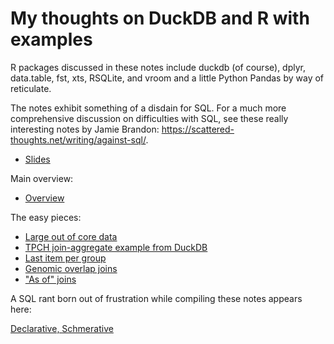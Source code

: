 # My thoughts on DuckDB and R with examples

R packages discussed in these notes include duckdb (of course), dplyr,
data.table, fst, xts, RSQLite, and vroom and a little Python Pandas by way of
reticulate.

The notes exhibit something of a disdain for SQL. For
a much more comprehensive discussion on difficulties with SQL, see these really
interesting notes by Jamie Brandon:
https://scattered-thoughts.net/writing/against-sql/.

* [Slides](https://bwlewis.github.io/duckdb_and_r/talk/talk.html)

Main overview:

* [Overview](https://bwlewis.github.io/duckdb_and_r/thoughts_on_duckdb.html)

The easy pieces:

* [Large out of core data](https://bwlewis.github.io/duckdb_and_r/taxi/taxi.html)
* [TPCH join-aggregate example from DuckDB](https://bwlewis.github.io/duckdb_and_r/tpch/tpch.html)
* [Last item per group](https://bwlewis.github.io/duckdb_and_r/last/last.html)
* [Genomic overlap joins](https://bwlewis.github.io/duckdb_and_r/ranges/ranges.html)
* ["As of" joins](https://bwlewis.github.io/duckdb_and_r/asof/asof.html)

A SQL rant born out of frustration while compiling these notes appears here:

[Declarative, Schmerative](https://bwlewis.github.io/duckdb_and_r/last/declarative.html)
